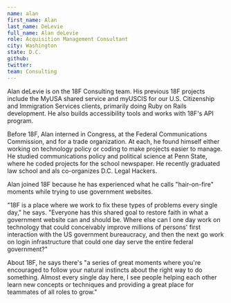 ```yaml
---
name: alan
first_name: Alan
last_name: DeLevie
full_name: Alan deLevie
role: Acquisition Management Consultant
city: Washington
state: D.C.
github:
twitter:
team: Consulting
---
```


Alan deLevie is on the 18F Consulting team. His previous 18F projects include the MyUSA shared service and myUSCIS for our U.S. Citizenship and Immigration Services clients, primarily doing Ruby on Rails development. He also builds accessibility tools and works with 18F's API program.

Before 18F, Alan interned in Congress, at the Federal Communications Commission, and for a trade organization. At each, he found himself either working on technology policy or coding to make projects easier to manage. He studied communications policy and political science at Penn State, where he coded projects for the school newspaper. He recently graduated law school and als co-organizes D.C. Legal Hackers.

Alan joined 18F because he has experienced what he calls "hair-on-fire" moments while trying to use government websites.

"18F is a place where we work to fix these types of problems every single day," he says. "Everyone has this shared goal to restore faith in what a government website can and should be. Where else can I one day work on technology that could conceivably improve millions of persons' first interaction with the US government bureaucracy, and then the next go work on login infrastructure that could one day serve the entire federal government?"

About 18F, he says there's "a series of great moments where you're encouraged to follow your natural instincts about the right way to do something. Almost every single day here, I see people helping each other learn new concepts or techniques and providing a great place for teammates of all roles to grow."
